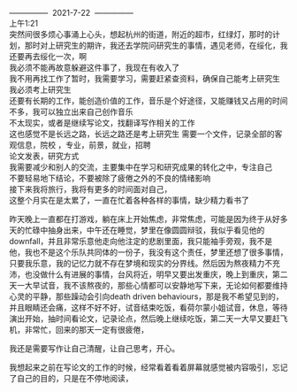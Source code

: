 —————  2021-7-22  —————  
上午1:21  
突然间很多烦心事涌上心头，想起杭州的街道，附近的超市，红绿灯，那时的计划，那时对上研究生的期许，我还去学院问研究生的事情，遇见老师，在绥化，我还要再去绥化一次，啊  
我必须不能再故意躲避这件事了，我现在有收入了  
我不用再找工作了暂时，我需要学习，需要赶紧查资料，确保自己能考上研究生  
我必须考上研究生  
还要有长期的工作，能创造价值的工作，音乐是个好途径，又能赚钱又占用的时间不多，我可以独立出来自己创作音乐  
不太现实，或者是继续写论文，找翻译写作相关的工作  
这也感觉不是长远之路，长远之路还是考上研究生
需要一个文件，记录全部的客观信息，院校 ，专业，前景，就业，招聘  
论文发表，研究方式  
我需要减少和别人的交流，主要集中在学习和研究成果的转化之中，专注自己  
不要轻易地下结论，不要被除了疲倦之外的不良的情绪影响  
接下来我将旅行，我将有更多的时间面对自己，  
这整个月实在是太累了，一直在忙着各种各样的事情，缺少精力看书了

昨天晚上一直都在打游戏，躺在床上开始焦虑，非常焦虑，可能是因为终于从好多天的忙碌中抽身出来，中午还在睡觉，梦里在像圆圆辩驳，我似乎看见他的downfall，并且非常乐意他走向他注定的悲剧里面，我只能袖手旁观，我不是他，我也不是这个乐队共同体的一份子，我没有这个责任，梦里还想了很多事情，只要我乐意，我的记忆力就不存在梦境和现实的分界线。然后因为熬夜精力不充沛，也没做什么有进展的事情，台风将近，明早又要出发重庆，晚上到重庆，第二天一大早试音，我不该熬夜的，那些心情都可以安静地写下来，无论如何都要维持心灵的平静，那些躁动会引向death driven behaviours，那是我不希望见到的，并且眼睛还会痛，这样不好不好，试音结束吃饭，看荷尔蒙小姐试音，休息，等待演出开始，抽时间看论文，记录论点，然后晚上继续吃饭，第二天一大早又要赶飞机，非常忙，回来的那天一定有很疲倦，

我还是需要写作让自己清醒，让自己思考，开心。

我想起来之前在写论文的工作的时候，经常看着看着屏幕就感觉被内容吸引，忘记了自己的目的，只是在不停地阅读，
